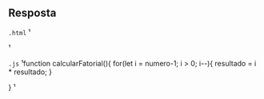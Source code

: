 ## Resposta

```.html```
¹<meta charset="UTF-8">
<script src="fatorial.js"></script>
<script>
 
var numero = parseInt(prompt("Insira um número"));
var resultado = numero;
 
calcularFatorial();
 
document.write(numero, "! = ", resultado);
 
 
</script>¹

```.js```
¹function calcularFatorial(){
    for(let i = numero-1; i > 0; i--){
        resultado = i * resultado;
    }
 
}
¹
